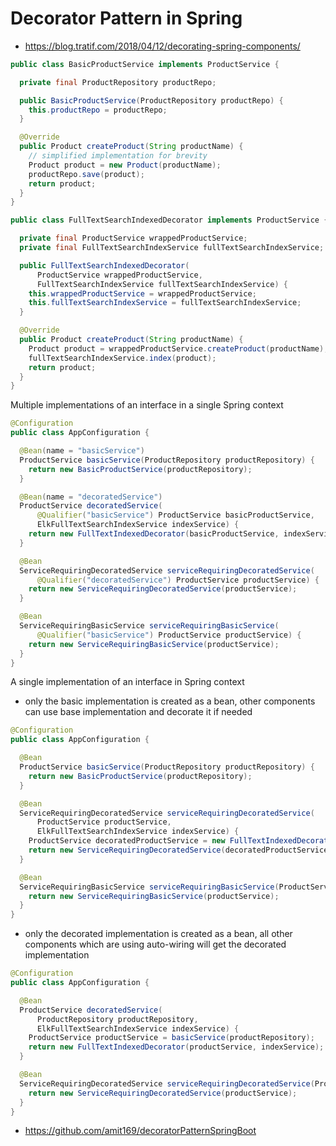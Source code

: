 # Decorator Pattern in Spring

- https://blog.tratif.com/2018/04/12/decorating-spring-components/

```java
public class BasicProductService implements ProductService {

  private final ProductRepository productRepo;

  public BasicProductService(ProductRepository productRepo) {
    this.productRepo = productRepo;
  }

  @Override
  public Product createProduct(String productName) {
    // simplified implementation for brevity
    Product product = new Product(productName);
    productRepo.save(product);
    return product;
  }
}
```

```java
public class FullTextSearchIndexedDecorator implements ProductService {

  private final ProductService wrappedProductService;
  private final FullTextSearchIndexService fullTextSearchIndexService;

  public FullTextSearchIndexedDecorator(
      ProductService wrappedProductService,
      FullTextSearchIndexService fullTextSearchIndexService) {
    this.wrappedProductService = wrappedProductService;
    this.fullTextSearchIndexService = fullTextSearchIndexService;
  }

  @Override
  public Product createProduct(String productName) {
    Product product = wrappedProductService.createProduct(productName);
    fullTextSearchIndexService.index(product);
    return product;
  }
}
```

Multiple implementations of an interface in a single Spring context

```java
@Configuration
public class AppConfiguration {

  @Bean(name = "basicService")
  ProductService basicService(ProductRepository productRepository) {
    return new BasicProductService(productRepository);
  }

  @Bean(name = "decoratedService")
  ProductService decoratedService(
      @Qualifier("basicService") ProductService basicProductService,
      ElkFullTextSearchIndexService indexService) {
    return new FullTextIndexedDecorator(basicProductService, indexService);
  }

  @Bean
  ServiceRequiringDecoratedService serviceRequiringDecoratedService(
      @Qualifier("decoratedService") ProductService productService) {
    return new ServiceRequiringDecoratedService(productService);
  }

  @Bean
  ServiceRequiringBasicService serviceRequiringBasicService(
      @Qualifier("basicService") ProductService productService) {
    return new ServiceRequiringBasicService(productService);
  }
}
```

A single implementation of an interface in Spring context

- only the basic implementation is created as a bean, other components can use base implementation and decorate it if needed

```java
@Configuration
public class AppConfiguration {

  @Bean
  ProductService basicService(ProductRepository productRepository) {
    return new BasicProductService(productRepository);
  }

  @Bean
  ServiceRequiringDecoratedService serviceRequiringDecoratedService(
      ProductService productService,
      ElkFullTextSearchIndexService indexService) {
    ProductService decoratedProductService = new FullTextIndexedDecorator(productService, indexService);
    return new ServiceRequiringDecoratedService(decoratedProductService);
  }

  @Bean
  ServiceRequiringBasicService serviceRequiringBasicService(ProductService productService) {
    return new ServiceRequiringBasicService(productService);
  }
}
```

- only the decorated implementation is created as a bean, all other components which are using auto-wiring will get the decorated implementation

```java
@Configuration
public class AppConfiguration {

  @Bean
  ProductService decoratedService(
      ProductRepository productRepository,
      ElkFullTextSearchIndexService indexService) {
    ProductService productService = basicService(productRepository);
    return new FullTextIndexedDecorator(productService, indexService);
  }

  @Bean
  ServiceRequiringDecoratedService serviceRequiringDecoratedService(ProductService productService) {
    return new ServiceRequiringDecoratedService(productService);
  }
}
```

- https://github.com/amit169/decoratorPatternSpringBoot
